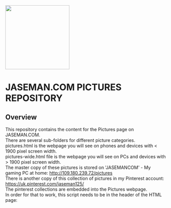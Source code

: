 <img src="https://jaseman125.github.io/img/pictures.png" height="200">

# JASEMAN.COM PICTURES REPOSITORY
## Overview
This repository contains the content for the Pictures page on JASEMAN.COM.<br/>
There are several sub-folders for different picture categories.<br/>
pictures.html is the webpage you will see on phones and devices with < 1900 pixel screen width.<br/>
pictures-wide.html file is the webpage you will see on PCs and devices with > 1900 pixel screen width.<br/>
The master copy of these pictures is stored on 'JASEMANCOM' - My gaming PC at home: http://109.180.239.72/pictures<br/>
There is another copy of this collection of pictures in my Pinterest account: https://uk.pinterest.com/jaseman125/<br/>
The pinterest collections are embedded into the Pictures webpage.<br/>
In order for that to work, this script needs to be in the header of the HTML page:<br/>
<script
    type="text/javascript"
    async defer
    src="//assets.pinterest.com/js/pinit.js"
></script>
